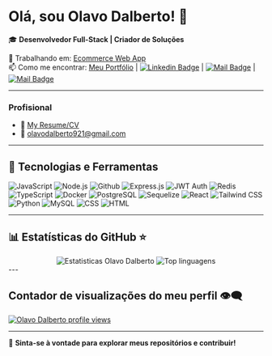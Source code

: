 # Olá, sou Olavo Dalberto! 👋

🎓 **Desenvolvedor Full-Stack | Criador de Soluções**

🔭 Trabalhando em: [Ecommerce Web App](https://github.com/olavodd42/ecommerce-site)  
📫 Como me encontrar: [Meu Portfólio](https://olavodd42.vercel.app/) | [![Linkedin Badge](https://img.shields.io/badge/-Olavo_Defendi_Dalberto-0e76a8?style=flat&labelColor=0e76a8&logo=linkedin&logoColor=white)](https://www.linkedin.com/in/olavo-defendi-dalberto-050144235) | [![Mail Badge](https://img.shields.io/badge/-olavodalberto921-c0392b?style=flat&labelColor=c0392b&logo=gmail&logoColor=white)](mailto:olavodalberto921@gmail.com) | [![Mail Badge](https://img.shields.io/badge/-@dalbertolavo-e84393?style=flat&labelColor=e84393&logo=instagram&logoColor=white)](https://www.instagram.com/dalbertolavo/) 

---

### Profisional
- :paperclip: [My Resume/CV](https://drive.google.com/file/d/1XDev8tg8BoG3961rcHw2HlrAsrr1nhre/view?usp=sharing)
- :email: olavodalberto921@gmail.com

---

## 🚀 **Tecnologias e Ferramentas**

![JavaScript](https://img.shields.io/badge/-JavaScript-F7DF1E?style=flat-square&logo=javascript&logoColor=black)
![Node.js](https://img.shields.io/badge/-Node.js-339933?style=flat-square&logo=node.js&logoColor=white)
![Github](https://img.shields.io/badge/GitHub-100000?style=for-the-badge&logo=github&logoColor=white)
![Express.js](https://img.shields.io/badge/Express%20js-000000?style=for-the-badge&logo=express&logoColor=white)
![JWT Auth](https://img.shields.io/badge/JWT-000000?style=for-the-badge&logo=JSON%20web%20tokens&logoColor=white)
![Redis](https://img.shields.io/badge/redis-CC0000.svg?&style=for-the-badge&logo=redis&logoColor=white)
![TypeScript](https://img.shields.io/badge/TypeScript-007ACC?style=for-the-badge&logo=typescript&logoColor=white)
![Docker](https://img.shields.io/badge/Docker-2CA5E0?style=for-the-badge&logo=docker&logoColor=white)
![PostgreSQL](https://img.shields.io/badge/PostgreSQL-316192?style=for-the-badge&logo=postgresql&logoColor=white)
![Sequelize](https://img.shields.io/badge/Sequelize-52B0E7?style=for-the-badge&logo=Sequelize&logoColor=white)
![React](https://img.shields.io/badge/-React-61DAFB?style=flat-square&logo=react&logoColor=black)
![Tailwind CSS](https://img.shields.io/badge/Tailwind_CSS-38B2AC?style=for-the-badge&logo=tailwind-css&logoColor=white)
![Python](https://img.shields.io/badge/-Python-3776AB?style=flat-square&logo=python&logoColor=white)
![MySQL](https://img.shields.io/badge/MySQL-005C84?style=for-the-badge&logo=mysql&logoColor=white)
![CSS](https://img.shields.io/badge/CSS3-1572B6?style=for-the-badge&logo=css3&logoColor=white)
![HTML](https://img.shields.io/badge/HTML5-E34F26?style=for-the-badge&logo=html5&logoColor=white)

---

## 📊 **Estatísticas do GitHub** ⭐

<div align="center">
<img alt="Estatisticas Olavo Dalberto" src="https://github-readme-stats.vercel.app/api?username=olavodd42&show_icons=true&theme=transparent"/>
<img alt="Top linguagens" src="https://github-readme-stats.vercel.app/api/top-langs/?username=olavodd42&layout=compact&&langs_count=8"/>
</div>
---

## Contador de visualizações do meu perfil 👁️‍🗨️
[![Olavo Dalberto profile views](https://u8views.com/api/v1/github/profiles/125816508/views/day-week-month-total-count.svg)](https://u8views.com/github/olavodd42)


---

🌟 **Sinta-se à vontade para explorar meus repositórios e contribuir!**  
